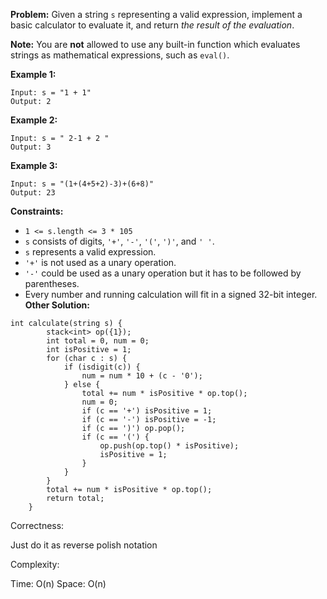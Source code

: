 **Problem:**
Given a string `s` representing a valid expression, implement a basic calculator to evaluate it, and return *the result of the evaluation*.

**Note:** You are **not** allowed to use any built-in function which evaluates strings as mathematical expressions, such as `eval()`.

 

**Example 1:**

```
Input: s = "1 + 1"
Output: 2
```

**Example 2:**

```
Input: s = " 2-1 + 2 "
Output: 3
```

**Example 3:**

```
Input: s = "(1+(4+5+2)-3)+(6+8)"
Output: 23
```

 

**Constraints:**

- `1 <= s.length <= 3 * 105`
- `s` consists of digits, `'+'`, `'-'`, `'('`, `')'`, and `' '`.
- `s` represents a valid expression.
- `'+'` is not used as a unary operation.
- `'-'` could be used as a unary operation but it has to be followed by parentheses.
- Every number and running calculation will fit in a signed 32-bit integer.
**Other Solution:**
```
int calculate(string s) {
        stack<int> op({1});
        int total = 0, num = 0;
        int isPositive = 1;
        for (char c : s) {
            if (isdigit(c)) {
                num = num * 10 + (c - '0');
            } else {
                total += num * isPositive * op.top();
                num = 0;
                if (c == '+') isPositive = 1;
                if (c == '-') isPositive = -1;
                if (c == ')') op.pop();
                if (c == '(') {
                    op.push(op.top() * isPositive);
                    isPositive = 1;
                }
            }
        }
        total += num * isPositive * op.top();
        return total;
    }
```
Correctness:

Just do it as reverse polish notation

Complexity:

Time: O(n)
Space: O(n)